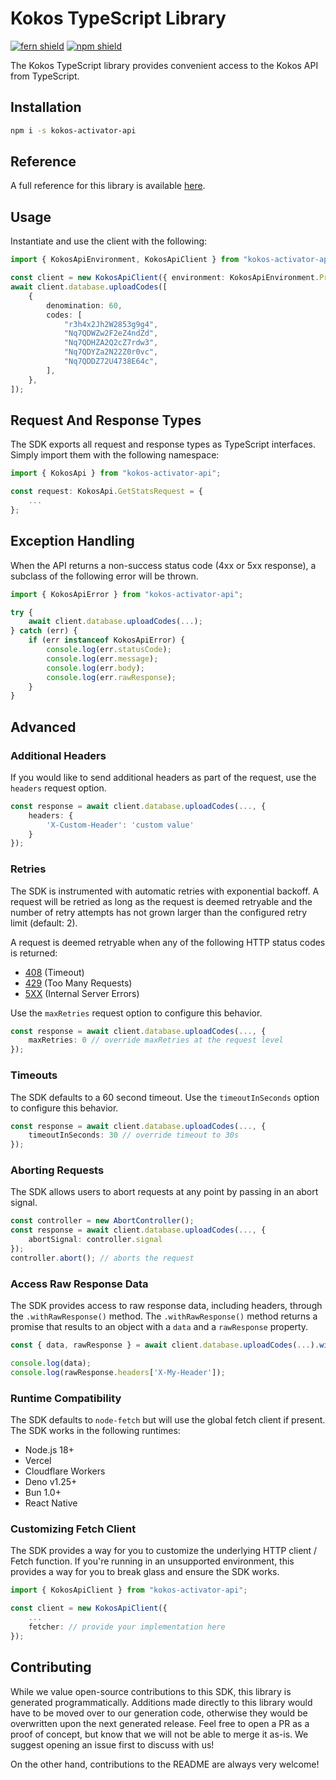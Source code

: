 # Kokos TypeScript Library

[![fern shield](https://img.shields.io/badge/%F0%9F%8C%BF-Built%20with%20Fern-brightgreen)](https://buildwithfern.com?utm_source=github&utm_medium=github&utm_campaign=readme&utm_source=Kokos%2FTypeScript)
[![npm shield](https://img.shields.io/npm/v/kokos-activator-api)](https://www.npmjs.com/package/kokos-activator-api)

The Kokos TypeScript library provides convenient access to the Kokos API from TypeScript.

## Installation

```sh
npm i -s kokos-activator-api
```

## Reference

A full reference for this library is available [here](./reference.md).

## Usage

Instantiate and use the client with the following:

```typescript
import { KokosApiEnvironment, KokosApiClient } from "kokos-activator-api";

const client = new KokosApiClient({ environment: KokosApiEnvironment.Production, token: "YOUR_TOKEN" });
await client.database.uploadCodes([
    {
        denomination: 60,
        codes: [
            "r3h4x2Jh2W2853g9g4",
            "Nq7QDWZw2F2eZ4ndZd",
            "Nq7QDHZA2Q2cZ7rdw3",
            "Nq7QDYZa2N22Z0r0vc",
            "Nq7QDDZ72U4738E64c",
        ],
    },
]);
```

## Request And Response Types

The SDK exports all request and response types as TypeScript interfaces. Simply import them with the
following namespace:

```typescript
import { KokosApi } from "kokos-activator-api";

const request: KokosApi.GetStatsRequest = {
    ...
};
```

## Exception Handling

When the API returns a non-success status code (4xx or 5xx response), a subclass of the following error
will be thrown.

```typescript
import { KokosApiError } from "kokos-activator-api";

try {
    await client.database.uploadCodes(...);
} catch (err) {
    if (err instanceof KokosApiError) {
        console.log(err.statusCode);
        console.log(err.message);
        console.log(err.body);
        console.log(err.rawResponse);
    }
}
```

## Advanced

### Additional Headers

If you would like to send additional headers as part of the request, use the `headers` request option.

```typescript
const response = await client.database.uploadCodes(..., {
    headers: {
        'X-Custom-Header': 'custom value'
    }
});
```

### Retries

The SDK is instrumented with automatic retries with exponential backoff. A request will be retried as long
as the request is deemed retryable and the number of retry attempts has not grown larger than the configured
retry limit (default: 2).

A request is deemed retryable when any of the following HTTP status codes is returned:

- [408](https://developer.mozilla.org/en-US/docs/Web/HTTP/Status/408) (Timeout)
- [429](https://developer.mozilla.org/en-US/docs/Web/HTTP/Status/429) (Too Many Requests)
- [5XX](https://developer.mozilla.org/en-US/docs/Web/HTTP/Status/500) (Internal Server Errors)

Use the `maxRetries` request option to configure this behavior.

```typescript
const response = await client.database.uploadCodes(..., {
    maxRetries: 0 // override maxRetries at the request level
});
```

### Timeouts

The SDK defaults to a 60 second timeout. Use the `timeoutInSeconds` option to configure this behavior.

```typescript
const response = await client.database.uploadCodes(..., {
    timeoutInSeconds: 30 // override timeout to 30s
});
```

### Aborting Requests

The SDK allows users to abort requests at any point by passing in an abort signal.

```typescript
const controller = new AbortController();
const response = await client.database.uploadCodes(..., {
    abortSignal: controller.signal
});
controller.abort(); // aborts the request
```

### Access Raw Response Data

The SDK provides access to raw response data, including headers, through the `.withRawResponse()` method.
The `.withRawResponse()` method returns a promise that results to an object with a `data` and a `rawResponse` property.

```typescript
const { data, rawResponse } = await client.database.uploadCodes(...).withRawResponse();

console.log(data);
console.log(rawResponse.headers['X-My-Header']);
```

### Runtime Compatibility

The SDK defaults to `node-fetch` but will use the global fetch client if present. The SDK works in the following
runtimes:

- Node.js 18+
- Vercel
- Cloudflare Workers
- Deno v1.25+
- Bun 1.0+
- React Native

### Customizing Fetch Client

The SDK provides a way for you to customize the underlying HTTP client / Fetch function. If you're running in an
unsupported environment, this provides a way for you to break glass and ensure the SDK works.

```typescript
import { KokosApiClient } from "kokos-activator-api";

const client = new KokosApiClient({
    ...
    fetcher: // provide your implementation here
});
```

## Contributing

While we value open-source contributions to this SDK, this library is generated programmatically.
Additions made directly to this library would have to be moved over to our generation code,
otherwise they would be overwritten upon the next generated release. Feel free to open a PR as
a proof of concept, but know that we will not be able to merge it as-is. We suggest opening
an issue first to discuss with us!

On the other hand, contributions to the README are always very welcome!
